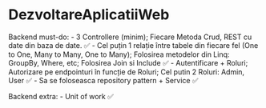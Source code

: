 # DezvoltareAplicatiiWeb

  Backend must-do:
    - 3 Controllere (minim); Fiecare Metoda Crud, REST cu date din baza de date. ✅
    - Cel puțin 1 relație între tabele din fiecare fel (One to One, Many to Many, One to Many); Folosirea metodelor din Linq: GroupBy, Where, etc; Folosirea Join si Include ✅
    - Autentificare + Roluri; Autorizare pe endpointuri în funcție de Roluri; Cel putin 2 Roluri: Admin, User ✅
    - Sa se foloseasca repository pattern + Service ✅
   
   Backend extra:
     - Unit of work ✅
